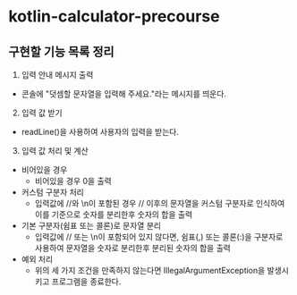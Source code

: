 # kotlin-calculator-precourse
## 구현할 기능 목록 정리

1. 입력 안내 메시지 출력  
- 콘솔에 "덧셈할 문자열을 입력해 주세요."라는 메시지를 띄운다.  
2. 입력 값 받기  
- readLine()을 사용하여 사용자의 입력을 받는다.  
3. 입력 값 처리 및 계산  
- 비어있을 경우  
    - 비어있을 경우 0을 출력  
- 커스텀 구분자 처리  
    - 입력값에 //와 \n이 포함된 경우 // 이후의 문자열을 커스텀 구분자로 인식하여 이를 기준으로 숫자를 분리한후 숫자의 합을 출력  
- 기본 구분자(쉼표 또는 콜론)로 문자열 분리  
    - 입력값에 // 또는 \n이 포함되어 있지 않다면, 쉼표(,) 또는 콜론(:)을 구분자로 사용하여 문자열을 숫자로 분리한후 분리된 숫자의 합을 출력  
- 예외 처리  
    - 위의 세 가지 조건을 만족하지 않는다면 IllegalArgumentException을 발생시키고 프로그램을 종료한다.  
